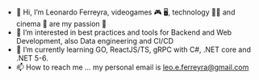 - 👋 Hi, I’m Leonardo Ferreyra, videogames 🎮 🖥️, technology 👨‍💻 and cinema 🎦 are my passion 💌
- 👀 I’m interested in best practices and tools for Backend and Web Development, also Data engineering and CI/CD
- 🌱 I’m currently learning GO, ReactJS/TS, gRPC with C#, .NET core and .NET 5-6.
- 📫 How to reach me ... my personal email is leo.e.ferreyra@gmail.com

<!---
leoferreyra022/leoferreyra022 is a ✨ special ✨ repository because its `README.md` (this file) appears on your GitHub profile.
You can click the Preview link to take a look at your changes.
--->
